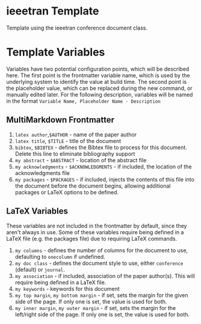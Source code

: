 # ieeetran Template

Template using the ieeetran conference document class.

# Template Variables

Variables have two potential configuration points, which will be described here. The first point is the frontmatter variable name, which is used by the underlying system to identify the value at build time. The second point is the placeholder value, which can be replaced during the new command, or manually edited later. For the following description, variables will be named in the format `Variable Name, Placeholder Name - Description`

## MultiMarkdown Frontmatter

1. `latex author`,`$AUTHOR` - name of the paper author
2. `latex title`, `$TITLE` - title of the document
3. `bibtex`, `$BIBTEX` - defines the Bibtex file to process for this document. Delete this line to eliminate bibliography support
5. `my abstract` - `$ABSTRACT` - location of the abstract file
6. `my acknowledgments` - `$ACKNOWLEDGMENTS` - if included, the location of the acknowledgments file
6. `my packages` - `$PACKAGES` - if included, injects the contents of this file into the document before the document begins, allowing additional packages or LaTeX options to be defined.

## LaTeX Variables

These variables are not included in the frontmatter by default, since they aren't always in use. Some of these variables require being defined in a LaTeX file (e.g. the packages file) due to requiring LaTeX commands.

1. `my columns` - defines the number of columns for the document to use, defaulting to `onecolumn` if undefined.
2. `my doc class` - defines the document style to use, either `conference` (default) or `journal`.
3. `my association` - if included, association of the paper author(s). This will require being defined in a LaTeX file.
3. `my keywords` - keywords for this document
4. `my top margin`, `my bottom margin` - if set, sets the margin for the given side of the page. If only one is set, the value is used for both.
5. `my inner margin`, `my outer margin` - if set, sets the margin for the left/right side of the page. If only one is set, the value is used for both.